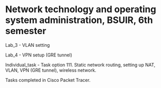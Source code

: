 # Network technology and operating system administration, BSUIR, 6th semester

Lab_3 - VLAN setting

Lab_4 - VPN setup (GRE tunnel)

Individual_task - Task option 111. Static network routing, setting up NAT, VLAN, VPN (GRE tunnel), wireless network.

Tasks completed in Cisco Packet Tracer.
